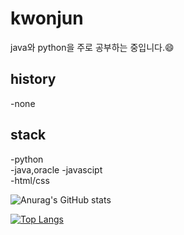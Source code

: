
<!--
**jun060703/jun060703** is a ✨ _special_ ✨ repository because its `README.md` (this file) appears on your GitHub profile.

Here are some ideas to get you started:
ㄹ
- 🔭 I’m currently working on ...
- 🌱 I’m currently learning ...
- 👯 I’m looking to collaborate on ...
- 🤔 I’m looking for help with ...
- 💬 Ask me about ...
- 📫 How to reach me: ...
- 😄 Pronouns: ...
- ⚡ Fun fact: ...
-->
# kwonjun
java와 python을 주로 공부하는 중입니다.😄
## history
-none

## stack
-python  
-java,oracle
-javascipt  
-html/css





![Anurag's GitHub stats](https://github-readme-stats.vercel.app/api?username=jun060703&show_icons=true&theme=radical)  


[![Top Langs](https://github-readme-stats.vercel.app/api/top-langs/?username=jun060703&langs_count=10&layout=compact&theme=dark)](https://github.com/jun060703)
